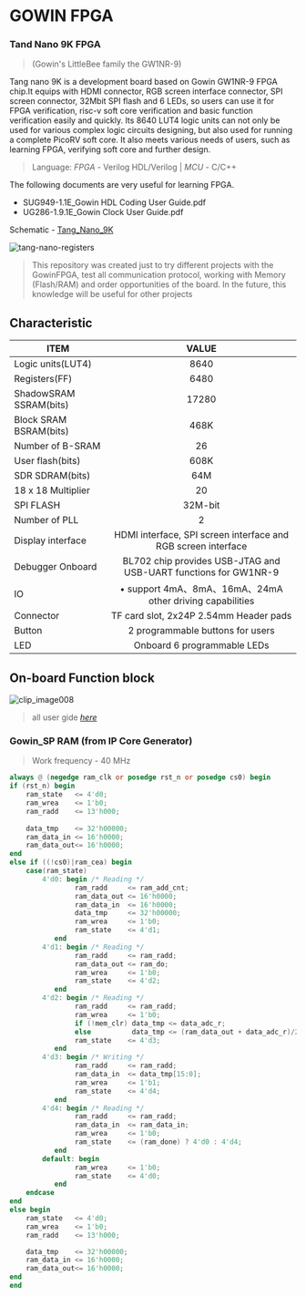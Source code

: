 # GOWIN FPGA
### Tand Nano 9K FPGA   
>(Gowin's LittleBee family the GW1NR-9)

Tang nano 9K is a development board based on Gowin GW1NR-9 FPGA chip.It equips with HDMI connector, RGB screen interface connector, SPI screen connector, 32Mbit SPI flash and 6 LEDs, so users can use it for FPGA verification, risc-v soft core verification and basic function verification easily and quickly. Its 8640 LUT4 logic units can not only be used for various complex logic circuits designing, but also used for running a complete PicoRV soft core. It also meets various needs of users, such as learning FPGA, verifying soft core and further design.

>Language: *FPGA* -	Verilog HDL/Verilog	  |   *MCU* - C/C++ 

The following documents are very useful for learning FPGA.

- SUG949-1.1E_Gowin HDL Coding User Guide.pdf
- UG286-1.9.1E_Gowin Clock User Guide.pdf


Schematic - [Tang_Nano_9K](https://github.com/tem-str/Gowin/files/12047179/Tang_Nano_9K_3672_schematic.pdf)

![tang-nano-registers](https://github.com/tem-str/Gowin/assets/74252239/226d59f3-78f2-4465-80f5-c77d2d13a3d7)

>This repository was created just to try different projects with the GowinFPGA, test all communication protocol, working with Memory (Flash/RAM) and order opportunities of the board. In the future, this knowledge will be useful for other projects

## Characteristic

|ITEM|VALUE|
| --------------------- |:-------:|
| Logic units(LUT4)	    |  8640   |
| Registers(FF)	        |  6480   |
| ShadowSRAM SSRAM(bits)	|  17280  |
| Block SRAM BSRAM(bits)	|  468K   |
| Number of B-SRAM	      |   26    |  
| User flash(bits)	      |   608K  | 
| SDR SDRAM(bits)	      |   64M   |  
| 18 x 18 Multiplier	    |   20    |
| SPI FLASH	            | 32M-bit |
| Number of PLL	        |   2     |
| Display interface	    | HDMI interface, SPI screen interface and RGB screen interface |
| Debugger	Onboard       | BL702 chip provides USB-JTAG and USB-UART functions for GW1NR-9 |
| IO	                    | • support 4mA、8mA、16mA、24mA other driving capabilities|
| Connector	            | TF card slot, 2x24P 2.54mm Header pads |
| Button                 |	2 programmable buttons for users|
| LED	                  | Onboard 6 programmable LEDs|

## On-board Function block

![clip_image008](https://github.com/tem-str/Gowin/assets/74252239/0cb2a086-5053-447b-8d4c-86b3dae595d7)

> all user gide [*here*](https://dl.sipeed.com/shareURL/TANG/Nano%209K/6_Chip_Manual/EN/General%20Guide)

### Gowin_SP RAM (from IP Core Generator) 

> Work frequency - 40 MHz 

```Verilog
always @ (negedge ram_clk or posedge rst_n or posedge cs0) begin
if (rst_n) begin 
    ram_state   <= 4'd0; 
    ram_wrea    <= 1'b0;
    ram_radd    <= 13'h000;
    
    data_tmp    <= 32'h00000;
    ram_data_in <= 16'h0000;
    ram_data_out<= 16'h0000;
end 
else if ((!cs0)|ram_cea) begin
    case(ram_state)
        4'd0: begin /* Reading */
                ram_radd     <= ram_add_cnt;
                ram_data_out <= 16'h0000; 
                ram_data_in  <= 16'h0000; 
                data_tmp     <= 32'h00000; 
                ram_wrea     <= 1'b0;
                ram_state    <= 4'd1;
           end
        4'd1: begin /* Reading */
                ram_radd     <= ram_radd; 
                ram_data_out <= ram_do;
                ram_wrea     <= 1'b0;
                ram_state    <= 4'd2;
           end
        4'd2: begin /* Reading */ 
                ram_radd     <= ram_radd;   
                ram_wrea     <= 1'b0;
                if (!mem_clr) data_tmp <= data_adc_r;  
                else          data_tmp <= (ram_data_out + data_adc_r)/2; 
                ram_state    <= 4'd3;
           end
        4'd3: begin /* Writing */  
                ram_radd     <= ram_radd; 
                ram_data_in  <= data_tmp[15:0]; 
                ram_wrea     <= 1'b1; 
                ram_state    <= 4'd4;
           end
        4'd4: begin /* Reading */
                ram_radd     <= ram_radd;
                ram_data_in  <= ram_data_in;
                ram_wrea     <= 1'b0;
                ram_state    <= (ram_done) ? 4'd0 : 4'd4; 
           end
        default: begin 
                ram_wrea     <= 1'b0;
                ram_state    <= 4'd0;
           end  
    endcase
end
else begin 
    ram_state   <= 4'd0;
    ram_wrea    <= 1'b0;
    ram_radd    <= 13'h000;  

    data_tmp    <= 32'h00000;
    ram_data_in <= 16'h0000;
    ram_data_out<= 16'h0000;
end 
end
```
